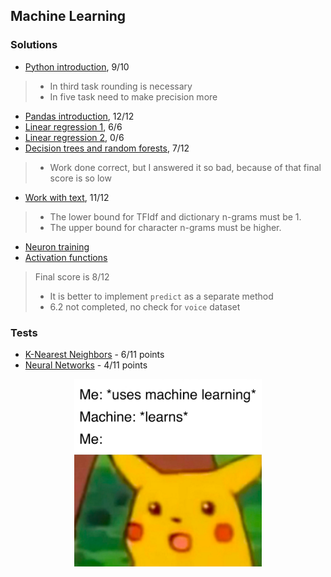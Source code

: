 ## Machine Learning

### Solutions

- [Python introduction](./notebooks/lab1.ipynb), 9/10

> - In third task rounding is necessary
> - In five task need to make precision more

- [Pandas introduction](./notebooks/lab2.ipynb), 12/12
- [Linear regression 1](./notebooks/lab3_1.ipynb), 6/6
- [Linear regression 2](), 0/6
- [Decision trees and random forests](./notebooks/lab4.ipynb), 7/12

> - Work done correct, but I answered it so bad, because of that final score is so low

- [Work with text](./notebooks/lab5.ipynb), 11/12

> - The lower bound for TFIdf and dictionary n-grams must be 1.
> - The upper bound for character n-grams must be higher.

- [Neuron training](./notebooks/lab6_1.ipynb)
- [Activation functions](./notebooks/lab6_2.ipynb)

> Final score is 8/12
> - It is better to implement `predict` as a separate method
> - 6.2 not completed, no check for `voice` dataset

### Tests

- [K-Nearest Neighbors](./tests/test1.ipynb) - 6/11 points
- [Neural Networks](./tests/test2.ipynb) - 4/11 points

<p align="center">
    <img src="./docs/meme.png" alt="meme" width=300>
</p>